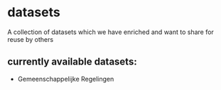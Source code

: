 # datasets
A collection of datasets which we have enriched and want to share for reuse by others

## currently available datasets:
- Gemeenschappelijke Regelingen
